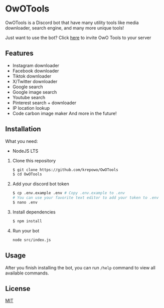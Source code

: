 # OwOTools

OwOTools is a Discord bot that have many utility tools like media downloader, search engine, and many more unique tools!

Just want to use the bot? Click [here](https://discord.com/oauth2/authorize?client_id=1395956065484537866&permissions=262144&integration_type=0&scope=applications.commands+bot) to invite OwO Tools to your server

## Features

- Instagram downloader
- Facebook downloader
- Tiktok downloader
- X/Twitter downloader
- Google search
- Google image search
- Youtube search
- Pinterest search + downloader
- IP location lookup
- Code carbon image maker
  And more in the future!

## Installation

What you need:

- NodeJS LTS

1. Clone this repository

    ```sh
    $ git clone https://github.com/krepowo/OwOTools
    $ cd OwOTools
    ```

2. Add your discord bot token

    ```sh
    $ cp .env.example .env # Copy .env.example to .env
    # You can use your favorite text editor to add your token to .env
    $ nano .env
    ```

3. Install dependencies
    ```sh
    $ npm install
    ```
4. Run your bot
    ```sh
    node src/index.js
    ```

## Usage

After you finish installing the bot, you can run `/help` command to view all available commands.

## License

[MIT](https://choosealicense.com/licenses/mit/)
